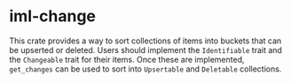 # iml-change

This crate provides a way to sort collections of items into buckets that can be upserted or deleted.
Users should implement the `Identifiable` trait and the `Changeable` trait for their items.
Once these are implemented, `get_changes` can be used to sort into `Upsertable` and `Deletable` collections.
